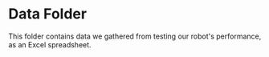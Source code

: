 # Data Folder

This folder contains data we gathered from testing our robot's performance, as an Excel spreadsheet.
